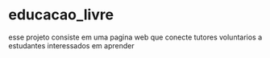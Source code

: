 # educacao_livre
esse projeto consiste em uma pagina web que conecte tutores voluntarios a estudantes interessados em aprender
